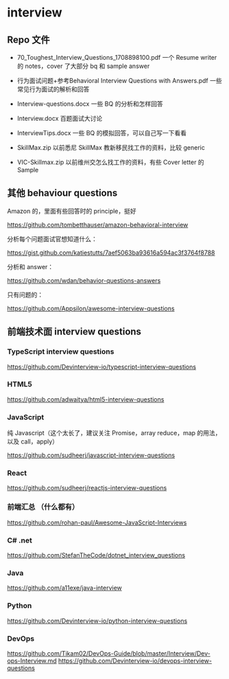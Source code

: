 # interview

## Repo 文件
- 70_Toughest_Interview_Questions_1708898100.pdf 一个 Resume writer 的 notes，cover 了大部分 bq 和 sample answer

- 行为面试问题+参考Behavioral Interview Questions with Answers.pdf 一些常见行为面试的解析和回答

- Interview-questions.docx 一些 BQ 的分析和怎样回答

- Interview.docx 百题面试大讨论

- InterviewTips.docx 一些 BQ 的模拟回答，可以自己写一下看看

- SkillMax.zip 以前悉尼 SkillMax 教新移民找工作的资料，比较 generic

- VIC-Skillmax.zip 以前维州交怎么找工作的资料，有些 Cover letter 的 Sample


## 其他 behaviour questions

Amazon 的，里面有些回答时的 principle，挺好

https://github.com/tombetthauser/amazon-behavioral-interview

分析每个问题面试官想知道什么：

https://gist.github.com/katiestutts/7aef5063ba93616a594ac3f3764f8788

分析和 answer：

https://github.com/wdan/behavior-questions-answers

只有问题的：

https://github.com/Appsilon/awesome-interview-questions

## 前端技术面 interview questions

### TypeScript interview questions

https://github.com/Devinterview-io/typescript-interview-questions

### HTML5

https://github.com/adwaitya/html5-interview-questions

### JavaScript
纯 Javascript（这个太长了，建议关注 Promise，array reduce，map 的用法，以及 call，apply）

https://github.com/sudheerj/javascript-interview-questions

### React

https://github.com/sudheerj/reactjs-interview-questions

### 前端汇总 （什么都有）

https://github.com/rohan-paul/Awesome-JavaScript-Interviews

### C# .net

https://github.com/StefanTheCode/dotnet_interview_questions

### Java

https://github.com/a11exe/java-interview

### Python
https://github.com/Devinterview-io/python-interview-questions

### DevOps
https://github.com/Tikam02/DevOps-Guide/blob/master/Interview/Dev-ops-Interview.md
https://github.com/Devinterview-io/devops-interview-questions

